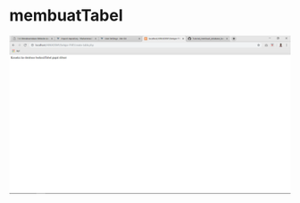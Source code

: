# membuatTabel
![alt text](https://github.com/farrelreginaldo/membuatTabel/blob/master/Screenshot%20(181).png?raw=true)

